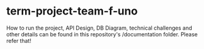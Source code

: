 # term-project-team-f-uno
How to run the project, API Design, DB Diagram, technical challenges and other details can be found in this repository's /documentation folder. Please refer that!
